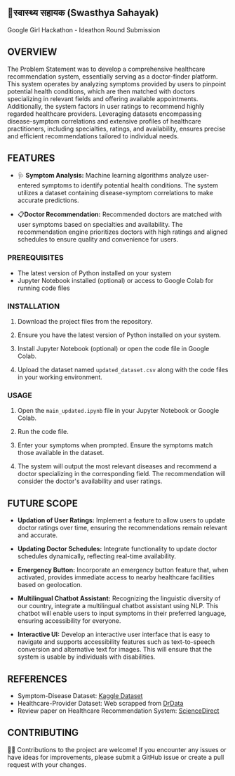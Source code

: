 ## 🏥स्वास्थ्य सहायक (Swasthya Sahayak)
Google Girl Hackathon - Ideathon Round Submission

## OVERVIEW

The Problem Statement was to develop a comprehensive healthcare recommendation system, essentially serving as a doctor-finder platform. This system operates by analyzing symptoms provided by users to pinpoint potential health conditions, which are then matched with doctors specializing in relevant fields and offering available appointments. Additionally, the system factors in user ratings to recommend highly regarded healthcare providers. Leveraging datasets encompassing disease-symptom correlations and extensive profiles of healthcare practitioners, including specialties, ratings, and availability, ensures precise and efficient recommendations tailored to individual needs.


## FEATURES

- 🩺 **Symptom Analysis:** Machine learning algorithms analyze user-entered symptoms to identify potential health conditions. The system utilizes a dataset containing disease-symptom correlations to make accurate predictions.
  
- 📋**Doctor Recommendation:** Recommended doctors are matched with user symptoms based on specialties and availability. The recommendation engine prioritizes doctors with high ratings and aligned schedules to ensure quality and convenience for users.

### PREREQUISITES

- The latest version of Python installed on your system
- Jupyter Notebook installed (optional) or access to Google Colab for running code files

### INSTALLATION

1. Download the project files from the repository.

2. Ensure you have the latest version of Python installed on your system.

3. Install Jupyter Notebook (optional) or open the code file in Google Colab.

4. Upload the dataset named `updated_dataset.csv` along with the code files in your working environment.

### USAGE

1. Open the `main_updated.ipynb` file in your Jupyter Notebook or Google Colab.

2. Run the code file.

3. Enter your symptoms when prompted. Ensure the symptoms match those available in the dataset.

4. The system will output the most relevant diseases and recommend a doctor specializing in the corresponding field. The recommendation will consider the doctor's availability and user ratings.

## FUTURE SCOPE

- **Updation of User Ratings:** Implement a feature to allow users to update doctor ratings over time, ensuring the recommendations remain relevant and accurate.
  
- **Updating Doctor Schedules:** Integrate functionality to update doctor schedules dynamically, reflecting real-time availability.

- **Emergency Button:** Incorporate an emergency button feature that, when activated, provides immediate access to nearby healthcare facilities based on geolocation.

- **Multilingual Chatbot Assistant:** Recognizing the linguistic diversity of our country, integrate a multilingual chatbot assistant using NLP. This chatbot will enable users to input symptoms in their preferred language, ensuring accessibility for everyone.

- **Interactive UI:** Develop an interactive user interface that is easy to navigate and supports accessibility features such as text-to-speech conversion and alternative text for images. This will ensure that the system is usable by individuals with disabilities.

## REFERENCES

- Symptom-Disease Dataset: [Kaggle Dataset](https://www.kaggle.com/datasets/kaushil268/disease-prediction-using-machine-learning)
- Healthcare-Provider Dataset: Web scrapped from [DrData](https://www.drdata.in/listdoctors.php?search=Doctor&state=&state=Uttar%20Pradesh&page=2)
- Review paper on Healthcare Recommendation System: [ScienceDirect](https://www.sciencedirect.com/science/article/abs/pii/S0957417422018413)

## CONTRIBUTING

👩‍💻 Contributions to the project are welcome! If you encounter any issues or have ideas for improvements, please submit a GitHub issue or create a pull request with your changes.

